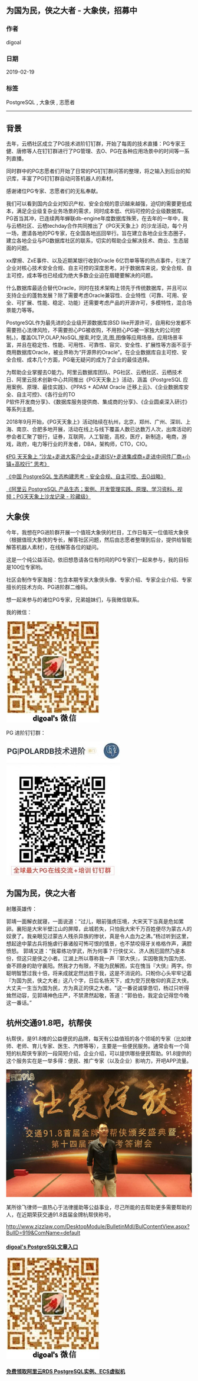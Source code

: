 ## 为国为民，侠之大者 - 大象侠，招募中  
                                        
### 作者                                        
digoal                                        
                                        
### 日期                                        
2019-02-19                                        
                                        
### 标签                                        
PostgreSQL , 大象侠 , 志愿者     
                                    
----                                  
                                    
## 背景     
去年，云栖社区成立了PG技术进阶钉钉群，开始了每周的技术直播：PG专家王健、唐修等人在钉钉群进行了PG管理、去O、PG在各种应用场景中的时间等一系列直播。  
  
同时群中的PG志愿者们开始了日常的PG钉钉群问答的整理，将之输入到后台的知识库，丰富了PG钉钉群自动问答机器人的素材。  
  
感谢诸位PG专家、志愿者们的无私奉献。  
  
我们可以看到国内企业对知识产权、安全合规的意识越来越强，迫切的需要更低成本，满足企业级复杂业务场景的需求，同时成本低、代码可控的企业级数据库。PG首当其冲，已连续两年蝉联db-engine年度数据库殊荣，在去年的一年中，我与云栖社区、云栖techday合作共同推出了《PG天天象上》的沙龙活动，每个月一场，邀请各地的PG专家，在全国各地巡回举行。旨在建立各地企业生态圈子，建立各地企业与PG数据库社区的联系，切实的帮助企业解决技术、商业、生态层面的问题。     
    
xx摩擦、ZxE事件、以及近期某银行收到Oracle 6亿罚单等等的热点事件，引发了企业对核心技术安全合规、自主可控的深度思考。对于数据库来说，安全合规、自主可控，成本等也已经成为绝大多数企业迫在眉睫要解决的问题。    
    
什么数据库最适合替代Oracle，同时在技术架构上领先于传统数据库，并且可以支持企业的蓬勃发展？除了需要考虑Oracle兼容性、企业特性（可靠、可用、安全、可扩展、性能、稳定、功能）还需要考虑产品的开源许可，多模特性，混合场景能力等等。    
    
PostgreSQL作为最先进的企业级开源数据库(BSD like开源许可，自用和分发都不需要担心法律风险，不需要担心PG被收购，不用担心PG被一家独大的公司控制。)，覆盖OLTP,OLAP,NoSQL,搜索,时空,流,图,图像等应用场景。应用场景丰富，并且在稳定性、性能、可用性、可靠性、容灾、安全性、扩展性等方面不亚于商用数据库Oracle，被业界称为“开源界的Oracle”。在企业数据库自主可控、安全合规、成本几个方面，PG毫无疑问的成为了企业的最佳选择。    
    
为帮助企业掌握去O能力。阿里云数据库团队、PG社区、云栖社区、云栖技术日、阿里云技术创新中心共同推出《PG天天象上》活动，涵盖《PostgreSQL 应用案例、原理、最佳实践》、《PPAS + ADAM Oracle 迁移上云》、《企业数据库安全、自主可控》、《各行业的TO  
P软件开发商分享》、《数据库服务提供商、集成商的分享》、《企业圆桌深入研讨》等系列主题。    
    
2018年9月开始，《PG天天象上》活动陆续在杭州，北京，郑州、广州、深圳、上海、南京、合肥多地开展，活动在线上与线下覆盖人数已达数万人次，出席活动的参会者汇聚了银行，证券，互联网，人工智能，高校，医疗，新制造，电商，游戏，政府，电力等行业的开发者，DBA，架构师，CTO，CIO。    
  
[《PG 天天象上 “沙龙+走进大客户企业+走进ISV+走进集成商+走进中间件厂商+小镇+高校行” 思考》](./20181222_01.md)    
  
[《中国 PostgreSQL 生态构建思考 - 安全合规、自主可控、去O战略》](./20181218_02.md)    
  
[《阿里云 PostgreSQL 产品生态；案例、开发管理实践、原理、学习资料、视频；PG天天象上沙龙记录 - 珍藏级》](../201801/20180121_01.md)    
  
## 大象侠
今年，我想在PG进阶群开展一个值班大象侠的栏目，工作日每天一位值班大象侠（根据值班大象侠的专长，解答社区问题，然后由志愿者整理到后台，提供给智能解答机器人素材），在线解答各位的疑问。  
  
这是一个纯公益活动，依旧想恳请各位有时间的PG专家们一起来参与，我的目标是100位专家哟。    
  
社区会制作专家海报：包含本期专家大象侠头像、专家介绍、专家企业介绍、专家擅长的技术方向、PG进阶群二维码。    
  
想一起来参与的诸位PG专家，兄弟姐妹们，与我微信联系。  
  
我的微信：  
  
![pic](../pic/digoal_weixin.jpg)    
  
PG 进阶钉钉群：  
  
![pic](../pic/dingding_pg_chat.jpg)    
  
  
## 为国为民，侠之大者  
射雕英雄传：  
  
郭靖一面解衣就寝，一面说道：“过儿，眼前强虏压境，大宋天下当真是危如累卵。襄阳是大宋半壁江山的屏障，此城若失，只怕我大宋千万百姓便尽为蒙古人的奴隶了。我亲眼见过蒙古人残杀异族的惨状，真是令人血为之沸。”杨过听到这里，想起途中蒙古兵将施虐行暴诸般可怖可恨的情景，也不禁咬得牙关格格作声，满腔愤怒。 郭靖又道：“我辈练功学武，所为何事？行侠仗义、济人困厄固然乃是本份，但这只是侠之小者。江湖上所以尊称我一声『郭大侠』，实因敬我为国为民、奋不顾身的助守襄阳。然我才力有限，不能为民解困，实在愧当『大侠』两字。你聪明智慧过我十倍，将来成就定然远胜于我，这是不消说的。只盼你心头牢牢记着『为国为民，侠之大者』这八个字，日后名扬天下，成为受万民敬仰的真正大侠。大丈夫一生当为国为民，方为真正的侠之大者。"这一番说诚挚恳切，杨过只听得耸然动容，见郭靖神色庄严，不禁肃然起敬，答道：“郭伯伯，我定会记得您今晚这一番话。”    
    
## 杭州交通91.8吧，杭帮侠   
杭帮侠，是91.8推的公益便民的品牌，每天有公益值班的各个领域的专家（比如律师、老师、育儿专家、医生、汽修等等），主要是一些便民服务。通常会有一个简短的杭帮侠专家的一段简短介绍，企业介绍，可以提供哪些便民帮助。91.8提供的这个服务实在是一举多得：便民、推广专家（以及企业）影响力，开吧APP流量。    
  
![pic](20190219_01_pic_001.jpg)    
    
某所徐飞律师一直热心于法律援助等公益事业，尽己所能的去帮助更多需要帮助的人，在近期荣获交通91.8首届金牌杭帮侠称号。     
    
http://www.zjzzlaw.com/DesktopModule/BulletinMdl/BulContentView.aspx?BulID=919&ComName=default    
    
    
    
    
    
    
    
  
  
  
  
  
#### [digoal's PostgreSQL文章入口](https://github.com/digoal/blog/blob/master/README.md "22709685feb7cab07d30f30387f0a9ae")
  
  
![digoal's weixin](../pic/digoal_weixin.jpg "f7ad92eeba24523fd47a6e1a0e691b59")
  
  
  
  
  
  
  
  
#### [免费领取阿里云RDS PostgreSQL实例、ECS虚拟机](https://www.aliyun.com/database/postgresqlactivity "57258f76c37864c6e6d23383d05714ea")
  
